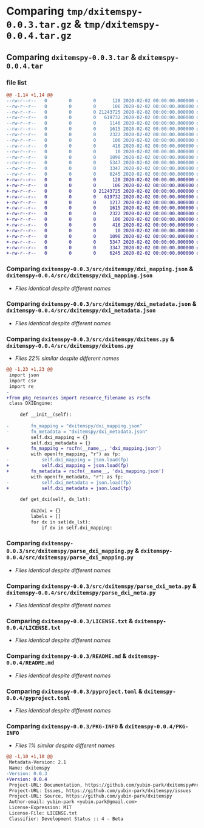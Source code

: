 # Comparing `tmp/dxitemspy-0.0.3.tar.gz` & `tmp/dxitemspy-0.0.4.tar.gz`

## Comparing `dxitemspy-0.0.3.tar` & `dxitemspy-0.0.4.tar`

### file list

```diff
@@ -1,14 +1,14 @@
--rw-r--r--   0        0        0      128 2020-02-02 00:00:00.000000 dxitemspy-0.0.3/src/dxitemspy/__about__.py
--rw-r--r--   0        0        0      106 2020-02-02 00:00:00.000000 dxitemspy-0.0.3/src/dxitemspy/__init__.py
--rw-r--r--   0        0        0 21243725 2020-02-02 00:00:00.000000 dxitemspy-0.0.3/src/dxitemspy/dxi_mapping.json
--rw-r--r--   0        0        0   619732 2020-02-02 00:00:00.000000 dxitemspy-0.0.3/src/dxitemspy/dxi_metadata.json
--rw-r--r--   0        0        0     1146 2020-02-02 00:00:00.000000 dxitemspy-0.0.3/src/dxitemspy/dxitems.py
--rw-r--r--   0        0        0     1615 2020-02-02 00:00:00.000000 dxitemspy-0.0.3/src/dxitemspy/parse_dxi_mapping.py
--rw-r--r--   0        0        0     2322 2020-02-02 00:00:00.000000 dxitemspy-0.0.3/src/dxitemspy/parse_dxi_meta.py
--rw-r--r--   0        0        0      106 2020-02-02 00:00:00.000000 dxitemspy-0.0.3/tests/__init__.py
--rw-r--r--   0        0        0      416 2020-02-02 00:00:00.000000 dxitemspy-0.0.3/tests/dxi_test.py
--rw-r--r--   0        0        0       10 2020-02-02 00:00:00.000000 dxitemspy-0.0.3/.gitignore
--rw-r--r--   0        0        0     1098 2020-02-02 00:00:00.000000 dxitemspy-0.0.3/LICENSE.txt
--rw-r--r--   0        0        0     5347 2020-02-02 00:00:00.000000 dxitemspy-0.0.3/README.md
--rw-r--r--   0        0        0     3347 2020-02-02 00:00:00.000000 dxitemspy-0.0.3/pyproject.toml
--rw-r--r--   0        0        0     6245 2020-02-02 00:00:00.000000 dxitemspy-0.0.3/PKG-INFO
+-rw-r--r--   0        0        0      128 2020-02-02 00:00:00.000000 dxitemspy-0.0.4/src/dxitemspy/__about__.py
+-rw-r--r--   0        0        0      106 2020-02-02 00:00:00.000000 dxitemspy-0.0.4/src/dxitemspy/__init__.py
+-rw-r--r--   0        0        0 21243725 2020-02-02 00:00:00.000000 dxitemspy-0.0.4/src/dxitemspy/dxi_mapping.json
+-rw-r--r--   0        0        0   619732 2020-02-02 00:00:00.000000 dxitemspy-0.0.4/src/dxitemspy/dxi_metadata.json
+-rw-r--r--   0        0        0     1217 2020-02-02 00:00:00.000000 dxitemspy-0.0.4/src/dxitemspy/dxitems.py
+-rw-r--r--   0        0        0     1615 2020-02-02 00:00:00.000000 dxitemspy-0.0.4/src/dxitemspy/parse_dxi_mapping.py
+-rw-r--r--   0        0        0     2322 2020-02-02 00:00:00.000000 dxitemspy-0.0.4/src/dxitemspy/parse_dxi_meta.py
+-rw-r--r--   0        0        0      106 2020-02-02 00:00:00.000000 dxitemspy-0.0.4/tests/__init__.py
+-rw-r--r--   0        0        0      416 2020-02-02 00:00:00.000000 dxitemspy-0.0.4/tests/dxi_test.py
+-rw-r--r--   0        0        0       10 2020-02-02 00:00:00.000000 dxitemspy-0.0.4/.gitignore
+-rw-r--r--   0        0        0     1098 2020-02-02 00:00:00.000000 dxitemspy-0.0.4/LICENSE.txt
+-rw-r--r--   0        0        0     5347 2020-02-02 00:00:00.000000 dxitemspy-0.0.4/README.md
+-rw-r--r--   0        0        0     3347 2020-02-02 00:00:00.000000 dxitemspy-0.0.4/pyproject.toml
+-rw-r--r--   0        0        0     6245 2020-02-02 00:00:00.000000 dxitemspy-0.0.4/PKG-INFO
```

### Comparing `dxitemspy-0.0.3/src/dxitemspy/dxi_mapping.json` & `dxitemspy-0.0.4/src/dxitemspy/dxi_mapping.json`

 * *Files identical despite different names*

### Comparing `dxitemspy-0.0.3/src/dxitemspy/dxi_metadata.json` & `dxitemspy-0.0.4/src/dxitemspy/dxi_metadata.json`

 * *Files identical despite different names*

### Comparing `dxitemspy-0.0.3/src/dxitemspy/dxitems.py` & `dxitemspy-0.0.4/src/dxitemspy/dxitems.py`

 * *Files 22% similar despite different names*

```diff
@@ -1,23 +1,23 @@
 import json
 import csv
 import re
-
+from pkg_resources import resource_filename as rscfn
 class DXIEngine:
 
     def __init__(self):
 
-        fn_mapping = "dxitemspy/dxi_mapping.json"
-        fn_metadata = "dxitemspy/dxi_metadata.json"
         self.dxi_mapping = {}
         self.dxi_metadata = {}
+        fn_mapping = rscfn(__name__, 'dxi_mapping.json')
         with open(fn_mapping, "r") as fp:
-            self.dxi_mapping = json.load(fp)
+            self.dxi_mapping = json.load(fp)   
+        fn_metadata = rscfn(__name__, 'dxi_mapping.json')
         with open(fn_metadata, "r") as fp:
-            self.dxi_metadata = json.load(fp)
+            self.dxi_metadata = json.load(fp)   
 
     def get_dxi(self, dx_lst):
 
         dx2dxi = {} 
         labels = []
         for dx in set(dx_lst):
             if dx in self.dxi_mapping:
```

### Comparing `dxitemspy-0.0.3/src/dxitemspy/parse_dxi_mapping.py` & `dxitemspy-0.0.4/src/dxitemspy/parse_dxi_mapping.py`

 * *Files identical despite different names*

### Comparing `dxitemspy-0.0.3/src/dxitemspy/parse_dxi_meta.py` & `dxitemspy-0.0.4/src/dxitemspy/parse_dxi_meta.py`

 * *Files identical despite different names*

### Comparing `dxitemspy-0.0.3/LICENSE.txt` & `dxitemspy-0.0.4/LICENSE.txt`

 * *Files identical despite different names*

### Comparing `dxitemspy-0.0.3/README.md` & `dxitemspy-0.0.4/README.md`

 * *Files identical despite different names*

### Comparing `dxitemspy-0.0.3/pyproject.toml` & `dxitemspy-0.0.4/pyproject.toml`

 * *Files identical despite different names*

### Comparing `dxitemspy-0.0.3/PKG-INFO` & `dxitemspy-0.0.4/PKG-INFO`

 * *Files 1% similar despite different names*

```diff
@@ -1,10 +1,10 @@
 Metadata-Version: 2.1
 Name: dxitemspy
-Version: 0.0.3
+Version: 0.0.4
 Project-URL: Documentation, https://github.com/yubin-park/dxitemspy#readme
 Project-URL: Issues, https://github.com/yubin-park/dxitemspy/issues
 Project-URL: Source, https://github.com/yubin-park/dxitemspy
 Author-email: yubin-park <yubin.park@gmail.com>
 License-Expression: MIT
 License-File: LICENSE.txt
 Classifier: Development Status :: 4 - Beta
```

